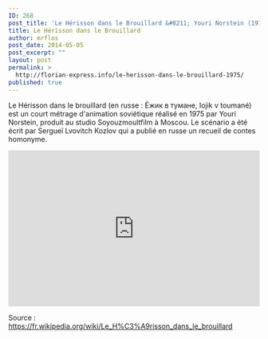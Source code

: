 ```yaml
---
ID: 268
post_title: 'Le Hérisson dans le Brouillard &#8211; Youri Norstein (1975)'
title: Le Hérisson dans le Brouillard
author: mrflos
post_date: 2014-05-05
post_excerpt: ""
layout: post
permalink: >
  http://florian-express.info/le-herisson-dans-le-brouillard-1975/
published: true
---
```

Le Hérisson dans le brouillard (en russe : Ёжик в тумане, Iojik v toumané) est un court métrage d'animation soviétique réalisé en 1975 par Youri Norstein, produit au studio Soyouzmoultfilm à Moscou. Le scénario a été écrit par Sergueï Lvovitch Kozlov qui a publié en russe un recueil de contes homonyme.

<style>.embed-container { position: relative; padding-bottom: 56.25%; padding-top: 30px; height: 0; overflow: hidden; max-width: 100%; height: auto; } .embed-container iframe, .embed-container object, .embed-container embed { position: absolute; top: 0; left: 0; width: 100%; height: 100%; }</style><div class='embed-container'><iframe src='https://www.youtube.com/embed/sbW2wDklJ_o' frameborder='0' allowfullscreen></iframe></div>

Source : <a href="https://fr.wikipedia.org/wiki/Le_H%C3%A9risson_dans_le_brouillard">https://fr.wikipedia.org/wiki/Le_H%C3%A9risson_dans_le_brouillard</a>
